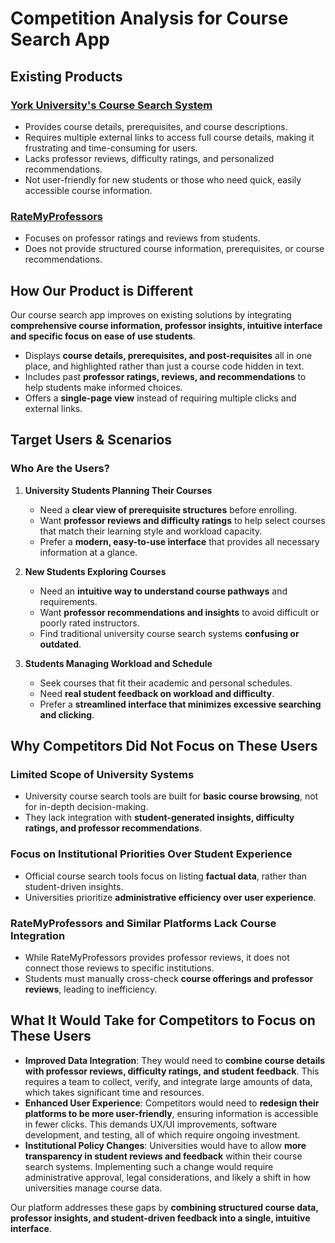 # Competition Analysis for Course Search App

## Existing Products

### [York University's Course Search System](https://w2prod.sis.yorku.ca/Apps/WebObjects/cdm.woa/10/wo/4tZMwIK5AanjbuGdDf443g/0.3.10.21)
- Provides course details, prerequisites, and course descriptions.
- Requires multiple external links to access full course details, making it frustrating and time-consuming for users.
- Lacks professor reviews, difficulty ratings, and personalized recommendations.
- Not user-friendly for new students or those who need quick, easily accessible course information.

### [RateMyProfessors](https://www.ratemyprofessors.com/)
- Focuses on professor ratings and reviews from students.
- Does not provide structured course information, prerequisites, or course recommendations.

## How Our Product is Different

Our course search app improves on existing solutions by integrating **comprehensive course information, professor insights, intuitive interface and specific focus on ease of use students**.
- Displays **course details, prerequisites, and post-requisites** all in one place, and highlighted rather than just a course code hidden in text.
- Includes past **professor ratings, reviews, and recommendations** to help students make informed choices.
- Offers a **single-page view** instead of requiring multiple clicks and external links.

## Target Users & Scenarios

### **Who Are the Users?**
1. **University Students Planning Their Courses**
   - Need a **clear view of prerequisite structures** before enrolling.
   - Want **professor reviews and difficulty ratings** to help select courses that match their learning style and workload capacity.
   - Prefer a **modern, easy-to-use interface** that provides all necessary information at a glance.

2. **New Students Exploring Courses**
   - Need an **intuitive way to understand course pathways** and requirements.
   - Want **professor recommendations and insights** to avoid difficult or poorly rated instructors.
   - Find traditional university course search systems **confusing or outdated**.

3. **Students Managing Workload and Schedule**
   - Seek courses that fit their academic and personal schedules.
   - Need **real student feedback on workload and difficulty**.
   - Prefer a **streamlined interface that minimizes excessive searching and clicking**.

## Why Competitors Did Not Focus on These Users

### **Limited Scope of University Systems**
- University course search tools are built for **basic course browsing**, not for in-depth decision-making.
- They lack integration with **student-generated insights, difficulty ratings, and professor recommendations**.

### **Focus on Institutional Priorities Over Student Experience**
- Official course search tools focus on listing **factual data**, rather than student-driven insights.
- Universities prioritize **administrative efficiency over user experience**.

### **RateMyProfessors and Similar Platforms Lack Course Integration**
- While RateMyProfessors provides professor reviews, it does not connect those reviews to specific institutions.
- Students must manually cross-check **course offerings and professor reviews**, leading to inefficiency.

## What It Would Take for Competitors to Focus on These Users

- **Improved Data Integration**: They would need to **combine course details with professor reviews, difficulty ratings, and student feedback**. This requires a team to collect, verify, and integrate large amounts of data, which takes significant time and resources.
- **Enhanced User Experience**: Competitors would need to **redesign their platforms to be more user-friendly**, ensuring information is accessible in fewer clicks. This demands UX/UI improvements, software development, and testing, all of which require ongoing investment.
- **Institutional Policy Changes**: Universities would have to allow **more transparency in student reviews and feedback** within their course search systems. Implementing such a change would require administrative approval, legal considerations, and likely a shift in how universities manage course data.

Our platform addresses these gaps by **combining structured course data, professor insights, and student-driven feedback into a single, intuitive interface**.
